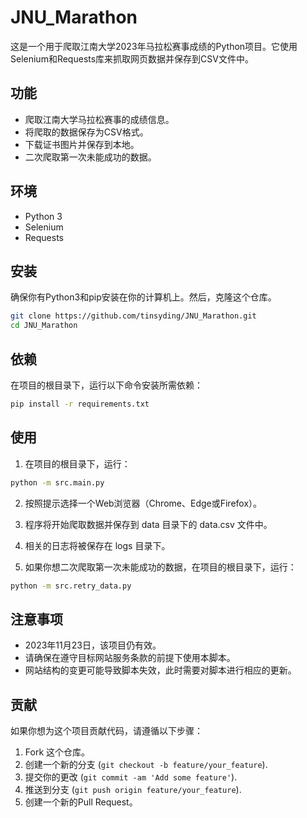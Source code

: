 # JNU_Marathon

这是一个用于爬取江南大学2023年马拉松赛事成绩的Python项目。它使用Selenium和Requests库来抓取网页数据并保存到CSV文件中。

## 功能

- 爬取江南大学马拉松赛事的成绩信息。
- 将爬取的数据保存为CSV格式。
- 下载证书图片并保存到本地。
- 二次爬取第一次未能成功的数据。

## 环境

- Python 3
- Selenium
- Requests

## 安装

确保你有Python3和pip安装在你的计算机上。然后，克隆这个仓库。

```bash
git clone https://github.com/tinsyding/JNU_Marathon.git
cd JNU_Marathon
```

## 依赖

在项目的根目录下，运行以下命令安装所需依赖：

```bash
pip install -r requirements.txt
```

## 使用

1. 在项目的根目录下，运行：

```bash
python -m src.main.py
```

2. 按照提示选择一个Web浏览器（Chrome、Edge或Firefox）。
3. 程序将开始爬取数据并保存到 data 目录下的 data.csv 文件中。
4. 相关的日志将被保存在 logs 目录下。

5. 如果你想二次爬取第一次未能成功的数据，在项目的根目录下，运行：
```bash
python -m src.retry_data.py
```

## 注意事项

- 2023年11月23日，该项目仍有效。
- 请确保在遵守目标网站服务条款的前提下使用本脚本。
- 网站结构的变更可能导致脚本失效，此时需要对脚本进行相应的更新。

## 贡献
如果你想为这个项目贡献代码，请遵循以下步骤：

1. Fork 这个仓库。
2. 创建一个新的分支 (`git checkout -b feature/your_feature`).
3. 提交你的更改 (`git commit -am 'Add some feature'`).
4. 推送到分支 (`git push origin feature/your_feature`).
5. 创建一个新的Pull Request。

